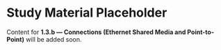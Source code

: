 # Study Material Placeholder

Content for **1.3.b — Connections (Ethernet Shared Media and Point-to-Point)** will be added soon.
